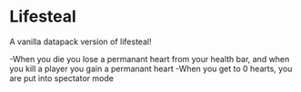 # Lifesteal
A vanilla datapack version of lifesteal!

-When you die you lose a permanant heart from your health bar, and when you kill a player you gain a permanant heart
-When you get to 0 hearts, you are put into spectator mode
